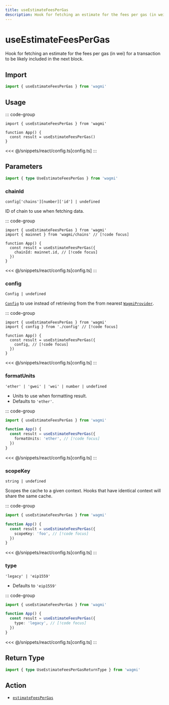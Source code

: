 ```yaml
---
title: useEstimateFeesPerGas
description: Hook for fetching an estimate for the fees per gas (in wei) for a transaction to be likely included in the next block.
---
```


<script setup>
const packageName = 'wagmi'
const actionName = 'estimateFeesPerGas'
const typeName = 'EstimateFeesPerGas'
const TData = '{ formatted: { gasPrice: string | undefined; maxFeePerGas: string | undefined; maxPriorityFeePerGas: string | undefined; }; gasPrice: bigint | undefined; maxFeePerGas: bigint | undefined; maxPriorityFeePerGas: bigint | undefined; }'
const TError = 'EstimateFeesPerGasErrorType'
</script>

# useEstimateFeesPerGas

Hook for fetching an estimate for the fees per gas (in wei) for a transaction to be likely included in the next block.

## Import

```ts
import { useEstimateFeesPerGas } from 'wagmi'
```

## Usage

::: code-group
```tsx [index.tsx]
import { useEstimateFeesPerGas } from 'wagmi'

function App() {
  const result = useEstimateFeesPerGas()
}
```
<<< @/snippets/react/config.ts[config.ts]
:::

## Parameters

```ts
import { type UseEstimateFeesPerGas } from 'wagmi'
```

### chainId

`config['chains'][number]['id'] | undefined`

ID of chain to use when fetching data.

::: code-group
```tsx [index.tsx]
import { useEstimateFeesPerGas } from 'wagmi'
import { mainnet } from 'wagmi/chains' // [!code focus]

function App() {
  const result = useEstimateFeesPerGas({
    chainId: mainnet.id, // [!code focus]
  })
}
```
<<< @/snippets/react/config.ts[config.ts]
:::

### config

`Config | undefined`

[`Config`](/react/api/createConfig#config) to use instead of retrieving from the from nearest [`WagmiProvider`](/react/api/WagmiProvider).

::: code-group
```tsx [index.tsx]
import { useEstimateFeesPerGas } from 'wagmi'
import { config } from './config' // [!code focus]

function App() {
  const result = useEstimateFeesPerGas({
    config, // [!code focus]
  })
}
```
<<< @/snippets/react/config.ts[config.ts]
:::

### formatUnits

`'ether' | 'gwei' | 'wei' | number | undefined`

- Units to use when formatting result.
- Defaults to `'ether'`.

::: code-group
```ts [index.ts]
import { useEstimateFeesPerGas } from 'wagmi'

function App() {
  const result = useEstimateFeesPerGas({
    formatUnits: 'ether', // [!code focus]
  })
}
```
<<< @/snippets/react/config.ts[config.ts]
:::

### scopeKey

`string | undefined`

Scopes the cache to a given context. Hooks that have identical context will share the same cache.

::: code-group
```ts [index.ts]
import { useEstimateFeesPerGas } from 'wagmi'

function App() {
  const result = useEstimateFeesPerGas({
    scopeKey: 'foo', // [!code focus]
  })
}
```
<<< @/snippets/react/config.ts[config.ts]
:::

### type

`'legacy' | 'eip1559'`

- Defaults to `'eip1559'`

::: code-group
```ts [index.ts]
import { useEstimateFeesPerGas } from 'wagmi'

function App() {
  const result = useEstimateFeesPerGas({
    type: 'legacy', // [!code focus]
  })
}
```
<<< @/snippets/react/config.ts[config.ts]
:::

<!--@include: @shared/query-options.md-->

## Return Type

```ts
import { type UseEstimateFeesPerGasReturnType } from 'wagmi'
```

<!--@include: @shared/query-result.md-->

<!--@include: @shared/query-imports.md-->

## Action

- [`estimateFeesPerGas`](/core/api/actions/estimateFeesPerGas)
